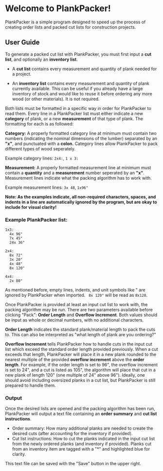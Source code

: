 # Welcome to PlankPacker!

PlankPacker is a simple program designed to speed up the process of creating order lists and packed cut lists for construction projects.

## User Guide

To generate a packed cut list with PlankPacker, you must first input a **cut list**, and optionally an **inventory list**.

- A **cut list** contains every measurement and quantity of plank needed for a project.

- An **inventory list** contains every measurement and quantity of plank currently available. This can be useful if you already have a large inventory of stock and would like to reuse it before ordering any more wood (or other materials). It is not required.

Both lists must be formatted in a specific way in order for PlankPacker to read them. Every line in a PlankPacker list must either indicate a new **category** of plank, or a new **measurement** of that type of plank. The formatting for each is as followed:

**Category:** A properly formatted category line at minimum must contain two numbers (indicating the nominal dimensions of the lumber) separated by an **"x"**, and punctuated with a **colon.** Category lines allow PlankPacker to pack different types of wood seperately.

Example category lines: `2x4:`, `1 x 3:`

**Measurement:** A properly formatted measurement line at minimum must contain a **quantity** and a **measurement** number seperated by an **"x"**. Measurement lines indicate what the packing algorithm has to work with.

Example measurement lines: `3x 48`, `1x96"`

**Note: As the examples indicate, all non-required characters, spaces, and indents in a line are automatically ignored by the program, but are okay to include for visual clarity!**

### Example PlankPacker list:
```
1x3:
  4x 96"
  7x 45"
  24x 36"

2x4:
  8x 72"
  3x 20"
  4x 48"
  8x 120"

4x4:
  2x 80"
```
As mentioned before, empty lines, indents, and unit symbols like " are ignored by PlankPacker when imported. ` 8x 120"` will be read as `8x120`.

Once PlankPacker is provided at least an input cut list to work with, the packing algorithm may be run. There are two parameters available before clicking "Pack": **Order Length** and **Overflow Increment**. Both values should be input as whole or decimal numbers, with no additional characters.

**Order Length** indicates the standard plank/material length to pack the cuts to. This can also be interpreted as "what length of plank are you ordering?"

**Overflow Increment** tells PlankPacker how to handle cuts in the input cut list which exceed the standard order length provided previously. When a cut exceeds that length, PlankPacker will place it in a new plank rounded to the nearest multiple of the provided **overflow increment** above the **order length**. For example, if the order length is set to 96", the overflow increment is set to 24", and a cut is listed as 105", the algorithm will place that cut in a new plank of length 120" (one multiple of 24" above 96"). Ideally, one should avoid including oversized planks in a cut list, but PlankPacker is still prepared to handle them. 

### Output
Once the desired lists are opened and the packing algorithm has been run, PlankPacker will output a text file containing an **order summary** and **cut list instructions**. 
- Order summary: How many additional planks are needed to create the desired cuts (after accounting for the inventory if provided).
- Cut list instructions: How to cut the planks indicated in the input cut list from the newly ordered planks (and inventory if provided). Planks cut from an inventory item are tagged with a "*" and highlighted blue for clarity.

This text file can be saved with the "Save" button in the upper right.

